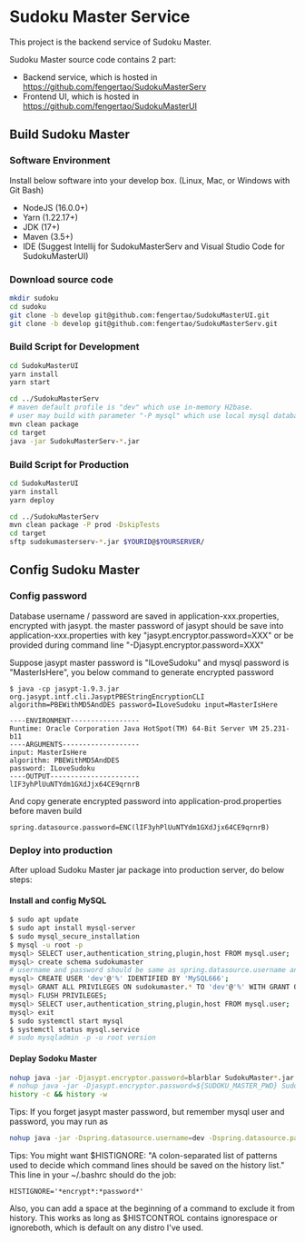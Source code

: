 # Sudoku Master Service

This project is the backend service of Sudoku Master.

Sudoku Master source code contains 2 part:

* Backend service, which is hosted in https://github.com/fengertao/SudokuMasterServ
* Frontend UI, which is hosted in  https://github.com/fengertao/SudokuMasterUI

## Build Sudoku Master

### Software Environment

Install below software into your develop box. (Linux, Mac, or Windows with Git Bash)

* NodeJS (16.0.0+)
* Yarn (1.22.17+)
* JDK (17+)
* Maven (3.5+)
* IDE (Suggest Intellij for SudokuMasterServ and Visual Studio Code for SudokuMasterUI)

### Download source code

```bash
mkdir sudoku
cd sudoku
git clone -b develop git@github.com:fengertao/SudokuMasterUI.git
git clone -b develop git@github.com:fengertao/SudokuMasterServ.git
```

### Build Script for Development

```bash
cd SudokuMasterUI
yarn install
yarn start

cd ../SudokuMasterServ
# maven default profile is "dev" which use in-memory H2base.
# user may build with parameter "-P mysql" which use local mysql database
mvn clean package
cd target
java -jar SudokuMasterServ-*.jar
```

### Build Script for Production

```bash
cd SudokuMasterUI
yarn install
yarn deploy

cd ../SudokuMasterServ
mvn clean package -P prod -DskipTests
cd target
sftp sudokumasterserv-*.jar $YOURID@$YOURSERVER/
```

## Config Sudoku Master

### Config password

Database username / password are saved in application-xxx.properties, encrypted with jasypt. the master password of
jasypt should be save into application-xxx.properties with key "jasypt.encryptor.password=XXX"
or be provided during command line "-Djasypt.encryptor.password=XXX"

Suppose jasypt master password is "ILoveSudoku" and mysql password is "MasterIsHere", you below command to generate
encrypted password

```base
$ java -cp jasypt-1.9.3.jar org.jasypt.intf.cli.JasyptPBEStringEncryptionCLI algorithm=PBEWithMD5AndDES password=ILoveSudoku input=MasterIsHere

----ENVIRONMENT-----------------
Runtime: Oracle Corporation Java HotSpot(TM) 64-Bit Server VM 25.231-b11
----ARGUMENTS-------------------
input: MasterIsHere
algorithm: PBEWithMD5AndDES
password: ILoveSudoku
----OUTPUT----------------------
lIF3yhPlUuNTYdm1GXdJjx64CE9qrnrB
```

And copy generate encrypted password into application-prod.properties before maven build

```properties
spring.datasource.password=ENC(lIF3yhPlUuNTYdm1GXdJjx64CE9qrnrB)
```

### Deploy into production

After upload Sudoku Master jar package into production server, do below steps:

#### Install and config MySQL

```bash
$ sudo apt update
$ sudo apt install mysql-server
$ sudo mysql_secure_installation
$ mysql -u root -p
mysql> SELECT user,authentication_string,plugin,host FROM mysql.user;
mysql> create schema sudokumaster
# username and password should be same as spring.datasource.username and spring.datasource.password decrypted value
mysql> CREATE USER 'dev'@'%' IDENTIFIED BY 'MySQL666';
mysql> GRANT ALL PRIVILEGES ON sudokumaster.* TO 'dev'@'%' WITH GRANT OPTION;
mysql> FLUSH PRIVILEGES;
mysql> SELECT user,authentication_string,plugin,host FROM mysql.user;
mysql> exit
$ sudo systemctl start mysql
$ systemctl status mysql.service
# sudo mysqladmin -p -u root version
```

#### Deplay Sodoku Master

```bash
nohup java -jar -Djasypt.encryptor.password=blarblar SudokuMaster*.jar &
# nohup java -jar -Djasypt.encryptor.password=${SUDOKU_MASTER_PWD} SudokuMaster*.jar &
history -c && history -w
```

Tips:
If you forget jasypt master password, but remember mysql user and password, you may run as

```bash
nohup java -jar -Dspring.datasource.username=dev -Dspring.datasource.password=MySQL666 sudokumaster*.jar &
```

Tips:
You might want $HISTIGNORE: "A colon-separated list of patterns used to decide which command lines should be saved on
the history list."
This line in your ~/.bashrc should do the job:

```properties
HISTIGNORE='*encrypt*:*password*'
```

Also, you can add a space at the beginning of a command to exclude it from history. This works as long as $HISTCONTROL
contains ignorespace or ignoreboth, which is default on any distro I've used.